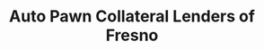 ---
title: "Auto Pawn Collateral Lenders of Fresno"
url: /fresno/auto-pawn-collateral-lenders-of-fresno/
shop: Leiher
---